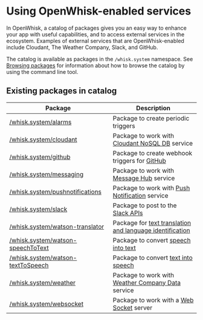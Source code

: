 <!--
#
# Licensed to the Apache Software Foundation (ASF) under one or more
# contributor license agreements.  See the NOTICE file distributed with
# this work for additional information regarding copyright ownership.
# The ASF licenses this file to You under the Apache License, Version 2.0
# (the "License"); you may not use this file except in compliance with
# the License.  You may obtain a copy of the License at
#
#     http://www.apache.org/licenses/LICENSE-2.0
#
# Unless required by applicable law or agreed to in writing, software
# distributed under the License is distributed on an "AS IS" BASIS,
# WITHOUT WARRANTIES OR CONDITIONS OF ANY KIND, either express or implied.
# See the License for the specific language governing permissions and
# limitations under the License.
#
-->

# Using OpenWhisk-enabled services

In OpenWhisk, a catalog of packages gives you an easy way to enhance your app with useful capabilities, and to access external services in the ecosystem. Examples of external services that are OpenWhisk-enabled include Cloudant, The Weather Company, Slack, and GitHub.

The catalog is available as packages in the `/whisk.system` namespace. See [Browsing packages](./packages.md#browsing-packages) for information about how to browse the catalog by using the command line tool.

## Existing packages in catalog

| Package | Description |
| --- | --- |
| [/whisk.system/alarms](https://github.com/apache/openwhisk-package-alarms/blob/master/README.md) | Package to create periodic triggers |
| [/whisk.system/cloudant](https://github.com/apache/openwhisk-package-cloudant/blob/master/README.md) | Package to work with [Cloudant NoSQL DB](https://console.ng.bluemix.net/docs/services/Cloudant/index.html) service |
| [/whisk.system/github](https://github.com/apache/openwhisk-catalog/blob/master/packages/github/README.md) | Package to create webhook triggers for [GitHub](https://developer.github.com/) |
| [/whisk.system/messaging](https://github.com/apache/openwhisk-package-kafka/blob/master/README.md) | Package to work with [Message Hub](https://console.ng.bluemix.net/docs/services/MessageHub/index.html) service |
| [/whisk.system/pushnotifications](https://github.com/apache/openwhisk-package-pushnotifications/blob/master/README.md) | Package to work with [Push Notification](https://console.ng.bluemix.net/docs/services/mobilepush/index.html) service |
| [/whisk.system/slack](https://github.com/apache/openwhisk-catalog/blob/master/packages/slack/README.md) | Package to post to the [Slack APIs](https://api.slack.com/) |
| [/whisk.system/watson-translator](https://github.com/apache/openwhisk-catalog/blob/master/packages/watson-translator/README.md) | Package for [text translation and language identification](https://www.ibm.com/watson/developercloud/language-translator.html) |
| [/whisk.system/watson-speechToText](https://github.com/apache/openwhisk-catalog/blob/master/packages/watson-speechToText/README.md) | Package to convert [speech into text](https://www.ibm.com/watson/developercloud/speech-to-text.html) |
| [/whisk.system/watson-textToSpeech](https://github.com/apache/openwhisk-catalog/blob/master/packages/watson-textToSpeech/README.md) | Package to convert [text into speech](https://www.ibm.com/watson/developercloud/text-to-speech.html) |
| [/whisk.system/weather](https://github.com/apache/openwhisk-catalog/blob/master/packages/weather/README.md) | Package to work with [Weather Company Data](https://console.ng.bluemix.net/docs/services/Weather/index.html) service |
| [/whisk.system/websocket](https://github.com/apache/openwhisk-catalog/blob/master/packages/websocket/README.md) | Package to work with a [Web Socket](https://developer.mozilla.org/en-US/docs/Web/API/WebSockets_API) server |

<!--
TODO: place holder until we have a README for samples
| [/whisk.system/samples](https://github.com/apache/openwhisk-catalog/blob/master/packages/samples/README.md) | offers sample actions in different languages |
-->
<!--
TODO: place holder until we have a README for utils
| [/whisk.system/utils](https://github.com/apache/openwhisk-catalog/blob/master/packages/utils/README.md) | offers utilities actions such as cat, echo, and etc. |
-->
